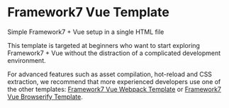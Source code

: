 # Framework7 Vue Template

Simple Framework7 + Vue setup in a single HTML file

This template is targeted at beginners who want to start exploring Framework7 + Vue without the distraction of a complicated development environment.

For advanced features such as asset compilation, hot-reload and CSS extraction, we recommend that more experienced developers use one of the other templates: [Framework7 Vue Webpack Template](https://github.com/nolimits4web/Framework7-Vue-Webpack-Template) or [Framework7 Vue Browserify Template](https://github.com/nolimits4web/Framework7-Vue-Browserify-Template).
